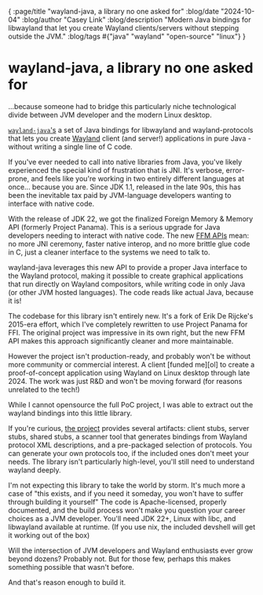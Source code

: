 {
    :page/title  "wayland-java, a library no one asked for"
    :blog/date "2024-10-04"
    :blog/author "Casey Link"
    :blog/description "Modern Java bindings for libwayland that let you create Wayland clients/servers without stepping outside the JVM."
    :blog/tags #{"java" "wayland" "open-source" "linux"}
}
# wayland-java, a library no one asked for

...because someone had to bridge this particularly niche technological divide between JVM developer and the modern Linux desktop.

[`wayland-java`'s][proj] a set of Java bindings for libwayland and wayland-protocols that lets you create [Wayland][wayland] client (and server!) applications in pure Java - without writing a single line of C code.

If you've ever needed to call into native libraries from Java, you've likely experienced the special kind of frustration that is JNI.
It's verbose, error-prone, and feels like you're working in two entirely different languages at once... because you are.
Since JDK 1.1, released in the late 90s, this has been the inevitable tax paid by JVM-language developers wanting to interface with native code.

With the release of JDK 22, we got the finalized Foreign Memory & Memory API (formerly Project Panama).
This is a serious upgrade for Java developers needing to interact with native code.
The new [FFM APIs][FFM] mean: no more JNI ceremony, faster native interop, and no more brittle glue code in C, just a cleaner interface to the systems we need to talk to.


wayland-java leverages this new API to provide a proper Java interface to the Wayland protocol, making it possible to create graphical applications that run directly on Wayland compositors, while writing code in only Java (or other JVM hosted languages).
The code reads like actual Java, because it is!

The codebase for this library isn't entirely new.
It's a fork of Erik De Rijcke's 2015-era effort, which I've completely rewritten to use Project Panama for FFI.
The original project was impressive in its own right, but the new FFM API makes this approach significantly cleaner and more maintainable.

However the project isn't production-ready, and probably won't be without more community or commercial interest. 
A client [funded me][ol] to create a proof-of-concept application using Wayland on Linux desktop through late 2024. 
The work was just R&D and won't be moving forward (for reasons unrelated to the tech!)


While I cannot opensource the full PoC project, I was able to extract out the wayland bindings into this little library.

If you're curious, [the project][proj] provides several artifacts: client stubs, server stubs, shared stubs, a scanner tool that generates bindings from Wayland protocol XML descriptions, and a pre-packaged selection of protocols.
You can generate your own protocols too, if the included ones don't meet your needs.
The library isn't particularly high-level, you'll still need to understand wayland deeply.

I'm not expecting this library to take the world by storm.
It's much more a case of "this exists, and if you need it someday, you won't have to suffer through building it yourself"
The code is Apache-licensed, properly documented, and the build process won't make you question your career choices as a JVM developer.
You'll need JDK 22+, Linux with libc, and libwayland available at runtime.
(If you use nix, the included devshell will get it working out of the box)

Will the intersection of JVM developers and Wayland enthusiasts ever grow beyond dozens? Probably not.
But for those few, perhaps this makes something possible that wasn't before.

And that's reason enough to build it.


[proj]: https://github.com/ramblurr/wayland-java
[me]: https://outskirtslabs.com
[FFM]: https://docs.oracle.com/en/java/javase/22/core/foreign-function-and-memory-api.html
[wayland]: https://wayland.freedesktop.org/
